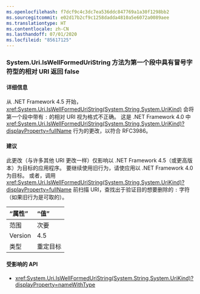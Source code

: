```yaml
---
ms.openlocfilehash: f7dcf9c4c3dc7ea536ddc847769a1a30f1298bb2
ms.sourcegitcommit: e02d17b2cf9c1258dadda4810a5e6072a0089aee
ms.translationtype: HT
ms.contentlocale: zh-CN
ms.lasthandoff: 07/01/2020
ms.locfileid: "85617125"
---
```

### <a name="systemuriiswellformeduristring-method-returns-false-for-relative-uris-with-a-colon-char-in-first-segment"></a>System.Uri.IsWellFormedUriString 方法为第一个段中具有冒号字符型的相对 URI 返回 false

#### <a name="details"></a>详细信息

从 .NET Framework 4.5 开始，<xref:System.Uri.IsWellFormedUriString(System.String,System.UriKind)> 会将第一个段中带有 `:` 的相对 URI 视为格式不正确。 这是 .NET Framework 4.0 中 <xref:System.Uri.IsWellFormedUriString(System.String,System.UriKind)?displayProperty=fullName> 行为的更改，以符合 RFC3986。

#### <a name="suggestion"></a>建议

此更改（与许多其他 URI 更改一样）仅影响以 .NET Framework 4.5（或更高版本）为目标的应用程序。 要继续使用旧行为，请使应用以 .NET Framework 4.0 为目标。 或者，调用 <xref:System.Uri.IsWellFormedUriString(System.String,System.UriKind)?displayProperty=fullName> 前扫描 URI，查找出于验证目的想要删除的 `:` 字符（如果旧行为是可取的）。

| “属性”    | “值”       |
|:--------|:------------|
| 范围   | 次要       |
| Version | 4.5         |
| 类型    | 重定目标 |

#### <a name="affected-apis"></a>受影响的 API

- <xref:System.Uri.IsWellFormedUriString(System.String,System.UriKind)?displayProperty=nameWithType>
